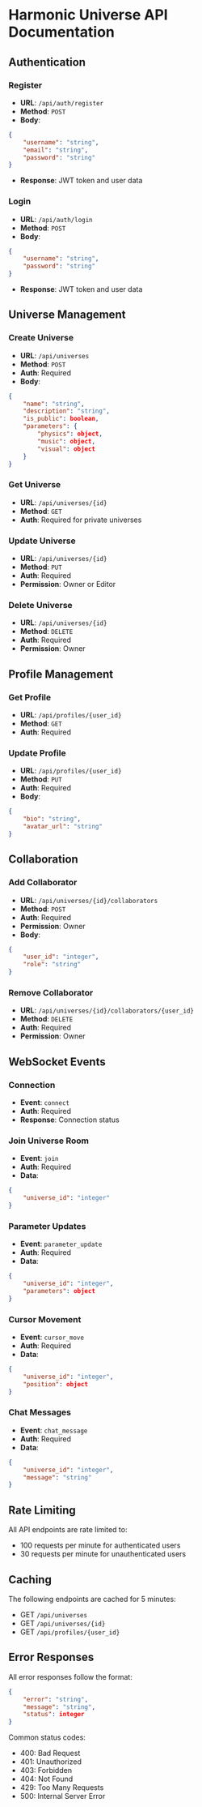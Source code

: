 # Harmonic Universe API Documentation

## Authentication

### Register
- **URL**: `/api/auth/register`
- **Method**: `POST`
- **Body**:
```json
{
    "username": "string",
    "email": "string",
    "password": "string"
}
```
- **Response**: JWT token and user data

### Login
- **URL**: `/api/auth/login`
- **Method**: `POST`
- **Body**:
```json
{
    "username": "string",
    "password": "string"
}
```
- **Response**: JWT token and user data

## Universe Management

### Create Universe
- **URL**: `/api/universes`
- **Method**: `POST`
- **Auth**: Required
- **Body**:
```json
{
    "name": "string",
    "description": "string",
    "is_public": boolean,
    "parameters": {
        "physics": object,
        "music": object,
        "visual": object
    }
}
```

### Get Universe
- **URL**: `/api/universes/{id}`
- **Method**: `GET`
- **Auth**: Required for private universes

### Update Universe
- **URL**: `/api/universes/{id}`
- **Method**: `PUT`
- **Auth**: Required
- **Permission**: Owner or Editor

### Delete Universe
- **URL**: `/api/universes/{id}`
- **Method**: `DELETE`
- **Auth**: Required
- **Permission**: Owner

## Profile Management

### Get Profile
- **URL**: `/api/profiles/{user_id}`
- **Method**: `GET`
- **Auth**: Required

### Update Profile
- **URL**: `/api/profiles/{user_id}`
- **Method**: `PUT`
- **Auth**: Required
- **Body**:
```json
{
    "bio": "string",
    "avatar_url": "string"
}
```

## Collaboration

### Add Collaborator
- **URL**: `/api/universes/{id}/collaborators`
- **Method**: `POST`
- **Auth**: Required
- **Permission**: Owner
- **Body**:
```json
{
    "user_id": "integer",
    "role": "string"
}
```

### Remove Collaborator
- **URL**: `/api/universes/{id}/collaborators/{user_id}`
- **Method**: `DELETE`
- **Auth**: Required
- **Permission**: Owner

## WebSocket Events

### Connection
- **Event**: `connect`
- **Auth**: Required
- **Response**: Connection status

### Join Universe Room
- **Event**: `join`
- **Auth**: Required
- **Data**:
```json
{
    "universe_id": "integer"
}
```

### Parameter Updates
- **Event**: `parameter_update`
- **Auth**: Required
- **Data**:
```json
{
    "universe_id": "integer",
    "parameters": object
}
```

### Cursor Movement
- **Event**: `cursor_move`
- **Auth**: Required
- **Data**:
```json
{
    "universe_id": "integer",
    "position": object
}
```

### Chat Messages
- **Event**: `chat_message`
- **Auth**: Required
- **Data**:
```json
{
    "universe_id": "integer",
    "message": "string"
}
```

## Rate Limiting

All API endpoints are rate limited to:
- 100 requests per minute for authenticated users
- 30 requests per minute for unauthenticated users

## Caching

The following endpoints are cached for 5 minutes:
- GET `/api/universes`
- GET `/api/universes/{id}`
- GET `/api/profiles/{user_id}`

## Error Responses

All error responses follow the format:
```json
{
    "error": "string",
    "message": "string",
    "status": integer
}
```

Common status codes:
- 400: Bad Request
- 401: Unauthorized
- 403: Forbidden
- 404: Not Found
- 429: Too Many Requests
- 500: Internal Server Error
